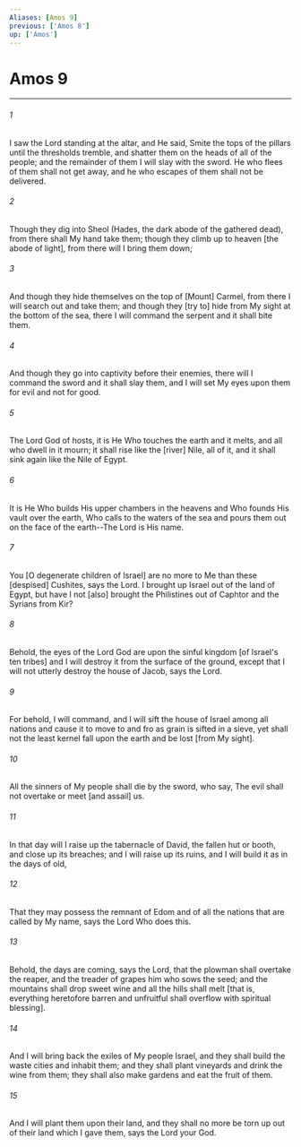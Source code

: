 ```yaml
---
Aliases: [Amos 9]
previous: ['Amos 8']
up: ['Amos']
---
```

# Amos 9

***














###### 1 






I saw the Lord standing at the altar, and He said, Smite the tops of the pillars until the thresholds tremble, and shatter them on the heads of all of the people; and the remainder of them I will slay with the sword. He who flees of them shall not get away, and he who escapes of them shall not be delivered. 













###### 2 






Though they dig into Sheol (Hades, the dark abode of the gathered dead), from there shall My hand take them; though they climb up to heaven [the abode of light], from there will I bring them down; 













###### 3 






And though they hide themselves on the top of [Mount] Carmel, from there I will search out and take them; and though they [try to] hide from My sight at the bottom of the sea, there I will command the serpent and it shall bite them. 













###### 4 






And though they go into captivity before their enemies, there will I command the sword and it shall slay them, and I will set My eyes upon them for evil and not for good. 













###### 5 






The Lord God of hosts, it is He Who touches the earth and it melts, and all who dwell in it mourn; it shall rise like the [river] Nile, all of it, and it shall sink again like the Nile of Egypt. 













###### 6 






It is He Who builds His upper chambers in the heavens and Who founds His vault over the earth, Who calls to the waters of the sea and pours them out on the face of the earth--The Lord is His name. 













###### 7 






You [O degenerate children of Israel] are no more to Me than these [despised] Cushites, says the Lord. I brought up Israel out of the land of Egypt, but have I not [also] brought the Philistines out of Caphtor and the Syrians from Kir? 













###### 8 






Behold, the eyes of the Lord God are upon the sinful kingdom [of Israel's ten tribes] and I will destroy it from the surface of the ground, except that I will not utterly destroy the house of Jacob, says the Lord. 













###### 9 






For behold, I will command, and I will sift the house of Israel among all nations and cause it to move to and fro as grain is sifted in a sieve, yet shall not the least kernel fall upon the earth and be lost [from My sight]. 













###### 10 






All the sinners of My people shall die by the sword, who say, The evil shall not overtake or meet [and assail] us. 













###### 11 






In that day will I raise up the tabernacle of David, the fallen hut or booth, and close up its breaches; and I will raise up its ruins, and I will build it as in the days of old, 













###### 12 






That they may possess the remnant of Edom and of all the nations that are called by My name, says the Lord Who does this. 













###### 13 






Behold, the days are coming, says the Lord, that the plowman shall overtake the reaper, and the treader of grapes him who sows the seed; and the mountains shall drop sweet wine and all the hills shall melt [that is, everything heretofore barren and unfruitful shall overflow with spiritual blessing]. 













###### 14 






And I will bring back the exiles of My people Israel, and they shall build the waste cities and inhabit them; and they shall plant vineyards and drink the wine from them; they shall also make gardens and eat the fruit of them. 













###### 15 






And I will plant them upon their land, and they shall no more be torn up out of their land which I gave them, says the Lord your God.
